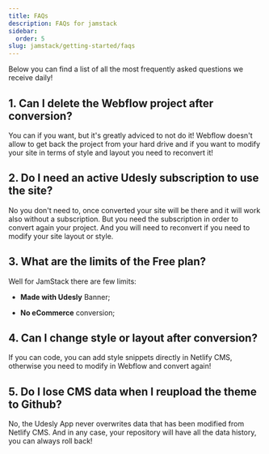 ```yaml
---
title: FAQs
description: FAQs for jamstack
sidebar:
  order: 5
slug: jamstack/getting-started/faqs
---
```


Below you can find a list of all the most frequently asked questions we receive daily!

## 1. Can I delete the Webflow project after conversion?

You can if you want, but it's greatly adviced to not do it! Webflow doesn't allow to get back the project from your hard drive and if you want to modify your site in terms of style and layout you need to reconvert it!

## 2. Do I need an active Udesly subscription to use the site?

No you don't need to, once converted your site will be there and it will work also without a subscription. But you need the subscription in order to convert again your project. And you will need to reconvert if you need to modify your site layout or style.

## 3. What are the limits of the Free plan?

Well for JamStack there are few limits:

* **Made with Udesly** Banner;

* **No eCommerce** conversion;

## 4. Can I change style or layout after conversion?

If you can code, you can add style snippets directly in Netlify CMS, otherwise you need to modify in Webflow and convert again!

## 5. Do I lose CMS data when I reupload the theme to Github?

No, the Udesly App never overwrites data that has been modified from Netlify CMS. And in any case, your repository will have all the data history, you can always roll back!
